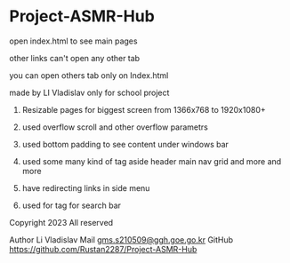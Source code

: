 # Project-ASMR-Hub
open index.html to see main pages

other links can't open any other tab 

you can open others tab only on Index.html 

made by LI Vladislav only for school project

1. Resizable pages for biggest screen from 1366x768 to 1920x1080+

2. used overflow scroll and other overflow parametrs

3. used bottom padding to see content under windows bar

4. used some many kind of tag aside header main nav grid and more and more

5. have redirecting links in side menu

6. used for tag for search bar

Copyright 2023 
All reserved 

Author Li Vladislav
Mail gms.s210509@ggh.goe.go.kr
GitHub https://github.com/Rustan2287/Project-ASMR-Hub


 
